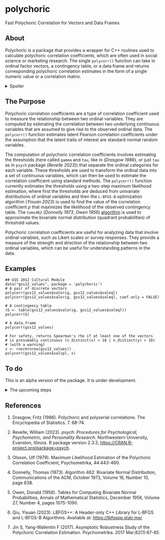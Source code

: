 # polychoric
Fast Polychoric Correlation for Vectors and Data Frames

## About
Polychoric is a package that provides a wrapper for C++ routines used to calculate polychoric correlation coefficients, which are often used in social science or marketing research. The single `polycorr()` function can take in ordinal factor vectors, a contingency table, or a data frame and returns corresponding polychoric correlation estimates in the form of a single numeric value or a correlation matrix.

<details>
  <summary>Spoiler</summary>
  
  *Pathetic amateurish craftsmanship*
 </details>
  
## The Purpose
Polychoric correlation coefficients are a type of correlation coefficient used to measure the relationship between two ordinal variables. They are computed by estimating the correlation between two underlying continuous variables that are assumed to give rise to the observed ordinal data. The `polycorr()` function estimates latent Pearson correlation coefficients under the assumption that the latent traits of interest are standard normal random variables.

The computation of polychoric correlation coefficients involves estimating the thresholds (here called `gamma` and `tau`, like in (*Drasgow 1986*), or just `tau` as in `psych` package (*Revelle 2023*)) that separate the ordinal categories for each variable. These thresholds are used to transform the ordinal data into a set of continuous variables, which can then be used to estimate the correlation coefficient using standard methods. The `polycorr()` function currently estimates the thresholds using a two-step maximum likelihood estimation, where first the thresholds are deduced from univariate distributions of ordinal variables and then the `L-BFGS-B` optimization algorithm (*Yixuan 2023*) is used to find the value of the correlation coefficient $\rho$ that maximizes the likelihood of the observed contingency table. The `toms462` (*Donnelly 1973*, *Owen 1956*) [algorithm](https://people.sc.fsu.edu/~jburkardt/cpp_src/toms462/toms462.html) is used to approximate the bivariate normal distribution (quadrant probabilities) of threshold values.

Polychoric correlation coefficients are useful for analyzing data that involve ordinal variables, such as Likert scales or survey responses. They provide a measure of the strength and direction of the relationship between two ordinal variables, which can be useful for understanding patterns in the data.

## Examples

```
## GSS 2012 Cultural Module
data("gss12_values", package = 'polychoric')
# A pair of discrete vectors
polycorr(gss12_values$valorig, gss12_values$valeql)
polycorr(gss12_values$valorig, gss12_values$valeql, coef.only = FALSE)

# A contingency table
(G <- table(gss12_values$valorig, gss12_values$valeql))
polycorr(G)

# A data.frame
polycorr(gss12_values)

# For safety, returns Spearman's rho if at least one of the vectors
# is presumably continuous (n_distinct(x) > 10 | n_distinct(y) > 10)
# (with a warning)
x <- rnorm(nrow(gss12_values))
polycorr(gss12_values$valspl, x)
```

## To do
This is an alpha version of the package. It is under development.

<details>
  <summary>The upcoming steps</summary>
  
  1. Optimise `Polychoric` class in the source code.
  2. Provide a polyserial correlation estimation function.
  3. Implement (optional) more robust distributional assumptions, e.g. a skew normal distribution (*Jin and Yang-Wallentin 2017*).
 </details>

## References
1. Drasgow, Fritz (1986). Polychoric and polyserial correlations. The Encyclopedia of Statistics. 7. 68-74.

2. Revelle, William (2023). _psych: Procedures for Psychological, Psychometric, and Personality Research_. Northwestern University, Evanston, Illinois. R package version 2.3.3, <https://CRAN.R-project.org/package=psych>.

3. Olsson, Ulf (1979). Maximum Likelihood Estimation of the Polychoric Correlation Coefficient, Psychometrika, 44:443-460.

4. Donnelly, Thomas (1973). Algorithm 462: Bivariate Normal Distribution, Communications of the ACM, October 1973, Volume 16, Number 10, page 638.

5. Owen, Donald (1956). Tables for Computing Bivariate Normal Probabilities, Annals of Mathematical Statistics, December 1956, Volume 27, Number 4, pages 1075-1090.

6. Qiu, Yixuan (2023). LBFGS++: A Header-only C++ Library for L-BFGS and L-BFGS-B Algorithms. Available at: https://lbfgspp.statr.me/

7. Jin S, Yang-Wallentin F (2017). Asymptotic Robustness Study of the Polychoric Correlation Estimation. Psychometrika. 2017 Mar;82(1):67-85.
